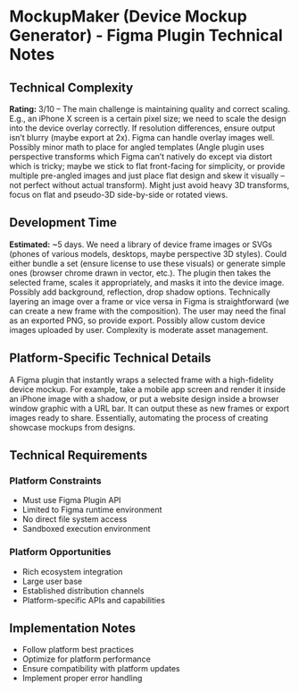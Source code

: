 # MockupMaker (Device Mockup Generator) - Figma Plugin Technical Notes

## Technical Complexity
**Rating:** 3/10 – The main challenge is maintaining quality and correct scaling. E.g., an iPhone X screen is a certain pixel size; we need to scale the design into the device overlay correctly. If resolution differences, ensure output isn’t blurry (maybe export at 2x). Figma can handle overlay images well. Possibly minor math to place for angled templates (Angle plugin uses perspective transforms which Figma can’t natively do except via distort which is tricky; maybe we stick to flat front-facing for simplicity, or provide multiple pre-angled images and just place flat design and skew it visually – not perfect without actual transform). Might just avoid heavy 3D transforms, focus on flat and pseudo-3D side-by-side or rotated views.

## Development Time
**Estimated:** ~5 days. We need a library of device frame images or SVGs (phones of various models, desktops, maybe perspective 3D styles). Could either bundle a set (ensure license to use these visuals) or generate simple ones (browser chrome drawn in vector, etc.). The plugin then takes the selected frame, scales it appropriately, and masks it into the device image. Possibly add background, reflection, drop shadow options. Technically layering an image over a frame or vice versa in Figma is straightforward (we can create a new frame with the composition). The user may need the final as an exported PNG, so provide export. Possibly allow custom device images uploaded by user. Complexity is moderate asset management.

## Platform-Specific Technical Details
A Figma plugin that instantly wraps a selected frame with a high-fidelity device mockup. For example, take a mobile app screen and render it inside an iPhone image with a shadow, or put a website design inside a browser window graphic with a URL bar. It can output these as new frames or export images ready to share. Essentially, automating the process of creating showcase mockups from designs.

## Technical Requirements

### Platform Constraints
- Must use Figma Plugin API
- Limited to Figma runtime environment
- No direct file system access
- Sandboxed execution environment

### Platform Opportunities
- Rich ecosystem integration
- Large user base
- Established distribution channels
- Platform-specific APIs and capabilities

## Implementation Notes
- Follow platform best practices
- Optimize for platform performance
- Ensure compatibility with platform updates
- Implement proper error handling

